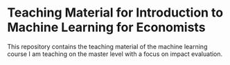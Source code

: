 # Teaching Material for Introduction to Machine Learning for Economists 
This repository contains the teaching material of the machine learning course I am teaching on the master level with a focus on impact evaluation.
